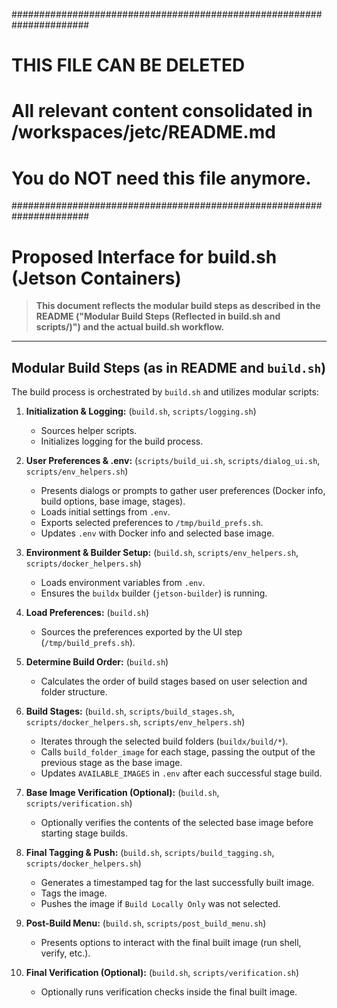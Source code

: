 ######################################################################
# THIS FILE CAN BE DELETED
# All relevant content consolidated in /workspaces/jetc/README.md
# You do NOT need this file anymore.
######################################################################

# Proposed Interface for build.sh (Jetson Containers)

> **This document reflects the modular build steps as described in the README ("Modular Build Steps (Reflected in build.sh and scripts/)") and the actual build.sh workflow.**

---

## Modular Build Steps (as in README and `build.sh`)

The build process is orchestrated by `build.sh` and utilizes modular scripts:

1.  **Initialization & Logging:** (`build.sh`, `scripts/logging.sh`)
    *   Sources helper scripts.
    *   Initializes logging for the build process.

2.  **User Preferences & .env:** (`scripts/build_ui.sh`, `scripts/dialog_ui.sh`, `scripts/env_helpers.sh`)
    *   Presents dialogs or prompts to gather user preferences (Docker info, build options, base image, stages).
    *   Loads initial settings from `.env`.
    *   Exports selected preferences to `/tmp/build_prefs.sh`.
    *   Updates `.env` with Docker info and selected base image.

3.  **Environment & Builder Setup:** (`build.sh`, `scripts/env_helpers.sh`, `scripts/docker_helpers.sh`)
    *   Loads environment variables from `.env`.
    *   Ensures the `buildx` builder (`jetson-builder`) is running.

4.  **Load Preferences:** (`build.sh`)
    *   Sources the preferences exported by the UI step (`/tmp/build_prefs.sh`).

5.  **Determine Build Order:** (`build.sh`)
    *   Calculates the order of build stages based on user selection and folder structure.

6.  **Build Stages:** (`build.sh`, `scripts/build_stages.sh`, `scripts/docker_helpers.sh`, `scripts/env_helpers.sh`)
    *   Iterates through the selected build folders (`buildx/build/*`).
    *   Calls `build_folder_image` for each stage, passing the output of the previous stage as the base image.
    *   Updates `AVAILABLE_IMAGES` in `.env` after each successful stage build.

7.  **Base Image Verification (Optional):** (`build.sh`, `scripts/verification.sh`)
    *   Optionally verifies the contents of the selected base image before starting stage builds.

8.  **Final Tagging & Push:** (`build.sh`, `scripts/build_tagging.sh`, `scripts/docker_helpers.sh`)
    *   Generates a timestamped tag for the last successfully built image.
    *   Tags the image.
    *   Pushes the image if `Build Locally Only` was not selected.

9.  **Post-Build Menu:** (`build.sh`, `scripts/post_build_menu.sh`)
    *   Presents options to interact with the final built image (run shell, verify, etc.).

10. **Final Verification (Optional):** (`build.sh`, `scripts/verification.sh`)
    *   Optionally runs verification checks inside the final built image.

<!--
# File location diagram:
# jetc/                          <- Main project folder
# ├── proposed-app-build-sh.md   <- THIS FILE
# └── ...                        <- Other project files
#
# Description: Marked for deletion - content moved to main README.md
# Author: Mr K / GitHub Copilot
# COMMIT-TRACKING: UUID-20250424-230000-DOCCONSOL
-->
